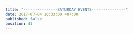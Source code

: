 ```yaml
---
title: "---------------SATURDAY EVENTS---------------"
date: 2017-07-04 16:33:00 +07:00
published: false
position: 41
---
```


